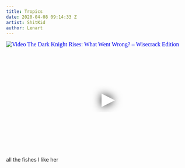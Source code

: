 ```yaml
---
title: Tropics
date: 2020-04-08 09:14:33 Z
artist: ShitKid
author: Lenart
---
```


<div class="video-container ">
<iframe
  width="560"
  height="315"
  src="https://www.youtube.com/embed/7r9c26bifpQ"
  srcdoc="<style>*{padding:0;margin:0;overflow:hidden}html,body{height:100%}img,span{position:absolute;width:100%;top:0;bottom:0;margin:auto}span{height:1.5em;text-align:center;font:48px/1.5 sans-serif;color:white;text-shadow:0 0 0.5em black}</style><a href=https://www.youtube.com/embed/7r9c26bifpQ?autoplay=1><img src=https://img.youtube.com/vi/7r9c26bifpQ/hqdefault.jpg alt='Video The Dark Knight Rises: What Went Wrong? – Wisecrack Edition'><span>▶</span></a>"
  frameborder="0"
  allow="accelerometer; autoplay; encrypted-media; gyroscope; picture-in-picture"
  allowfullscreen
></iframe>
</div>

<div class="post-content-message"> 
all the fishes
I like her
</div>
